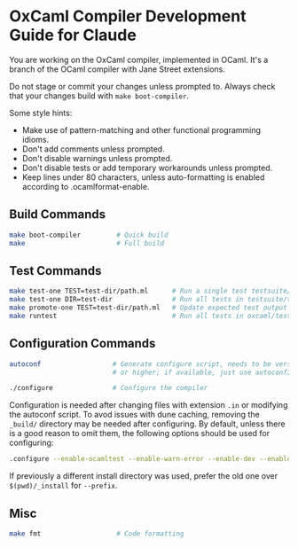 # OxCaml Compiler Development Guide for Claude

You are working on the OxCaml compiler, implemented in OCaml.
It's a branch of the OCaml compiler with Jane Street extensions.

Do not stage or commit your changes unless prompted to.
Always check that your changes build with `make boot-compiler`.

Some style hints:
- Make use of pattern-matching and other functional programming idioms.
- Don't add comments unless prompted.
- Don't disable warnings unless prompted.
- Don't disable tests or add temporary workarounds unless prompted.
- Keep lines under 80 characters, unless auto-formatting is enabled according to .ocamlformat-enable.

## Build Commands
```bash
make boot-compiler         # Quick build
make                       # Full build
```

## Test Commands
```bash
make test-one TEST=test-dir/path.ml      # Run a single test testsuite/tests/test-dir/path.ml
make test-one DIR=test-dir               # Run all tests in testsuite/tests/test-dir
make promote-one TEST=test-dir/path.ml   # Update expected test output
make runtest                             # Run all tests in oxcaml/tests
```

## Configuration Commands
```bash
autoconf                  # Generate configure script, needs to be version 2.71
                          # or higher; if available, just use autoconf27 directly

./configure               # Configure the compiler
```

Configuration is needed after changing files with extension `.in` or modifying the autoconf script.
To avod issues with dune caching, removing the `_build/` directory may be needed after configuring.
By default, unless there is a good reason to omit them, the following options should be used for configuring:
```bash
.configure --enable-ocamltest --enable-warn-error --enable-dev --enable-runtime5 --prefix="$(pwd)/_install"
```
If previously a different install directory was used, prefer the old one over `$(pwd)/_install` for `--prefix`.


## Misc
```bash
make fmt                   # Code formatting
```
